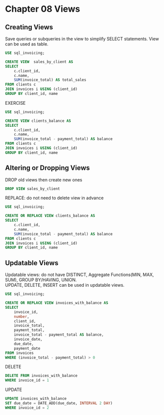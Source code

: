 # Chapter 08 Views

## Creating Views
Save queries or subqueries in the view to simplify SELECT statements. View can be used as table.
``` sql
USE sql_invoicing;

CREATE VIEW  sales_by_client AS
SELECT
    c.client_id,
    c.name,
    SUM(invoice_total) AS total_sales
FROM clients c
JOIN invoices i USING (client_id)
GROUP BY client_id, name
```

EXERCISE
``` sql
USE sql_invoicing;

CREATE VIEW clients_balance AS
SELECT
	c.client_id,
    c.name,
    SUM(invoice_total - payment_total) AS balance
FROM clients c
JOIN invoices i USING (client_id)
GROUP BY client_id, name
```

## Altering or Dropping Views
DROP old views then create new ones
``` sql
DROP VIEW sales_by_client
```

REPLACE: do not need to delete view in advance
``` sql
USE sql_invoicing;

CREATE OR REPLACE VIEW clients_balance AS
SELECT
	c.client_id,
    c.name,
    SUM(invoice_total - payment_total) AS balance
FROM clients c
JOIN invoices i USING (client_id)
GROUP BY client_id, name
```

## Updatable Views
Updatable views: do not have DISTINCT, Aggregate Functions(MIN, MAX, SUM), GROUP BY/HAVING, UNION.  
UPDATE, DELETE, INSERT can be used in updatable views.
``` sql
USE sql_invoicing;

CREATE OR REPLACE VIEW invoices_with_balance AS
SELECT
	invoice_id,
    number,
    client_id,
    invoice_total,
    payment_total,
    invoice_total - payment_total AS balance,
    invoice_date,
    due_date,
    payment_date
FROM invoices
WHERE (invoice_total - payment_total) > 0
```

DELETE
``` sql
DELETE FROM invoices_with_balance
WHERE invoice_id = 1
```

UPDATE
``` sql
UPDATE invoices_with_balance
SET due_date = DATE_ADD(due_date, INTERVAL 2 DAY)
WHERE invoice_id = 2
```
